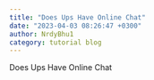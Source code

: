 ```yaml
---
title: "Does Ups Have Online Chat"
date: "2023-04-03 08:26:47 +0300"
author: NrdyBhu1
category: tutorial blog
---
```

Does Ups Have Online Chat
